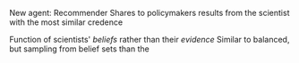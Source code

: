 New agent: Recommender 
Shares to policymakers results from the scientist with the most similar credence


Function of scientists' _beliefs_ rather than their _evidence_
Similar to balanced, but sampling from belief sets than the 
